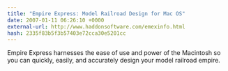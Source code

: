 ```yaml
---
title: "Empire Express: Model Railroad Design for Mac OS"
date: 2007-01-11 06:26:10 +0000
external-url: http://www.haddonsoftware.com/emexinfo.html
hash: 2335f83b5f3b57403e72cca30e5201cc
---
```


Empire Express harnesses the ease of use and power of the Macintosh so you can quickly, easily, and accurately design your model railroad empire.
